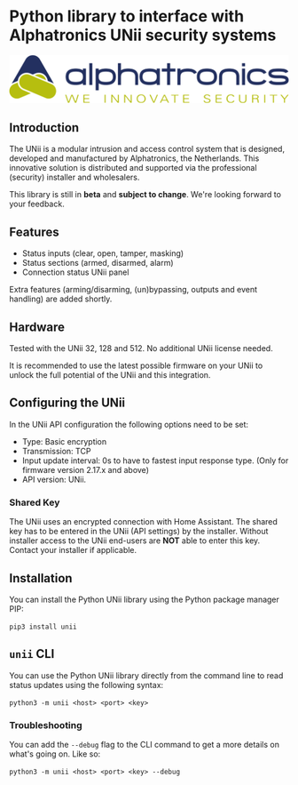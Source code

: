 # Python library to interface with Alphatronics UNii security systems

![logo](https://raw.githubusercontent.com/unii-security/py-unii/main/logo.png)

## Introduction

The UNii is a modular intrusion and access control system that is designed, developed and
manufactured by Alphatronics, the Netherlands. This innovative solution is distributed and
supported via the professional (security) installer and wholesalers.

This library is still in **beta** and **subject to change**. We're looking forward to your
feedback.

## Features

- Status inputs (clear, open, tamper, masking)
- Status sections (armed, disarmed, alarm) 
- Connection status UNii panel

Extra features (arming/disarming, (un)bypassing, outputs and event handling) are added shortly.

## Hardware

Tested with the UNii 32, 128 and 512. No additional UNii license needed.

It is recommended to use the latest possible firmware on your UNii to unlock the full potential of
the UNii and this integration.

## Configuring the UNii

In the UNii API configuration the following options need to be set:

- Type: Basic encryption
- Transmission: TCP
- Input update interval: 0s to have to fastest input response type. (Only for firmware version
  2.17.x and above)
- API version: UNii.

### Shared Key

The UNii uses an encrypted connection with Home Assistant. The shared key has to be entered in the
UNii (API settings) by the installer. Without installer access to the UNii end-users are **NOT**
able to enter this key. Contact your installer if applicable.

## Installation

You can install the Python UNii library using the Python package manager PIP:

`pip3 install unii`

## `unii` CLI

You can use the Python UNii library directly from the command line to read status updates using the
following syntax:

`python3 -m unii <host> <port> <key>`

### Troubleshooting

You can add the `--debug` flag to the CLI command to get a more details on what's going on. Like so:

`python3 -m unii <host> <port> <key> --debug`
